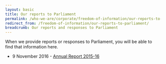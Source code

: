 ```yaml
---
layout: basic
title: Our reports to Parliament
permalink: /who-we-are/corporate/freedom-of-information/our-reports-to-parliament/
redirect_from: /freedom-of-information/our-reports-to-parliament/
breadcrumb: Our reports and responses to Parliament
---
```

When we provide reports or responses to Parliament, you will be able to find that information here.
- 9 November 2016 - [Annual Report 2015-16](/annual-report/2015-16/)
